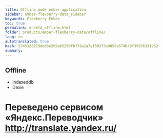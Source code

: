 ```yaml
--- 
title: Offline mode ember-application 
sidebar: ember-flexberry-data_sidebar 
keywords: Flexberry Ember 
toc: true 
permalink: en/efd_offline.html 
folder: products/ember-flexberry-data/offline/ 
lang: en 
autotranslated: true 
hash: 5745328219de08e269a65250fb779a2a7ef592f3a9056e574b79f39936331952 
summary: 
--- 
```


## Offline 

* Indexeddb 
* Dexie


 # Переведено сервисом «Яндекс.Переводчик» http://translate.yandex.ru/